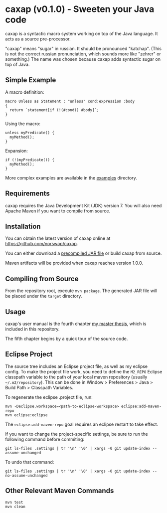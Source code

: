 # caxap (v0.1.0) - Sweeten your Java code

caxap is a syntactic macro system working on top of the Java language. It acts
as a source pre-processor.

"caxap" means "sugar" in russian. It should be pronounced "katchap". (This is
not the correct russian pronunciation, which sounds more like "zehrer" or
something.) The name was chosen because caxap adds syntactic sugar on top of
Java.

## Simple Example

A macro definition:

    macro Unless as Statement : "unless" cond:expression :body
    {
      return `statement[if (!(#cond)) #body]`;
    }

Using the macro:

    unless myPredicate() {
      myMethod();
    }

Expansion:

    if (!(myPredicate()) {
      myMethod();
    }

More complex examples are available in the
[examples](https://github.com/norswap/caxap/tree/master/examples) directory.

## Requirements

caxap requires the Java Development Kit (JDK) version 7. You will also need
Apache Maven if you want to compile from source.

## Installation

You can obtain the latest version of caxap online at
https://github.com/norswap/caxap.

You can either download a [precompiled JAR
file](https://github.com/norswap/caxap/raw/master/prebuilt/caxap-1.0-SNAPSHOT.jar)
or build caxap from source.

Maven artifacts will be provided when caxap reaches version 1.0.0.

## Compiling from Source

From the repository root, execute `mvn package`. The generated JAR file will be
placed under the `target` directory.

## Usage

caxap's user manual is the fourth chapter [my master
thesis](https://github.com/norswap/caxap/raw/master/thesis/thesis.pdf), which is
included in this repository.

The fifth chapter begins by a quick tour of the source code.

## Eclipse Project

The source tree includes an Eclipse project file, as well as my eclipse config.
To make the project file work, you need to define the `M2_REPO` Eclipse
classpath variable to the path of your local maven repository (usually
`~/.m2/repository`). This can be done in Window > Preferences > Java > Build
Path > Classpath Variables.

To regenerate the eclipse .project file, run:

    mvn -Declipse.workspace=<path-to-eclipse-workspace> eclipse:add-maven-repo
    mvn eclipse:eclipse

The `eclipse:add-maven-repo` goal requires an eclipse restart to take effect.

If you want to change the project-specific settings, be sure to run the
following command before commiting:

    git ls-files .settings | tr '\n' '\0' | xargs -0 git update-index --assume-unchanged

To undo that command:

    git ls-files .settings | tr '\n' '\0' | xargs -0 git update-index --no-assume-unchanged

## Other Relevant Maven Commands

    mvn test
    mvn clean

